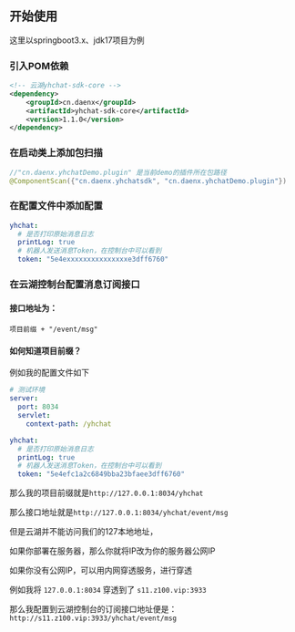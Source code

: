 ## 开始使用

这里以springboot3.x、jdk17项目为例

### 引入POM依赖

```xml
<!-- 云湖yhchat-sdk-core -->
<dependency>
    <groupId>cn.daenx</groupId>
    <artifactId>yhchat-sdk-core</artifactId>
    <version>1.1.0</version>
</dependency>
```

### 在启动类上添加包扫描

```java
//"cn.daenx.yhchatDemo.plugin" 是当前demo的插件所在包路径
@ComponentScan({"cn.daenx.yhchatsdk", "cn.daenx.yhchatDemo.plugin"})
```

### 在配置文件中添加配置

```yml
yhchat:
  # 是否打印原始消息日志
  printLog: true
  # 机器人发送消息Token，在控制台中可以看到
  token: "5e4exxxxxxxxxxxxxxxe3dff6760"
```

### 在云湖控制台配置消息订阅接口

#### 接口地址为：

`项目前缀 + "/event/msg"`

#### 如何知道项目前缀？
例如我的配置文件如下
```yml
# 测试环境
server:
  port: 8034
  servlet:
    context-path: /yhchat

yhchat:
  # 是否打印原始消息日志
  printLog: true
  # 机器人发送消息Token，在控制台中可以看到
  token: "5e4efc1a2c6849bba23bfaee3dff6760"
```
那么我的项目前缀就是`http://127.0.0.1:8034/yhchat`

那么接口地址就是`http://127.0.0.1:8034/yhchat/event/msg`

但是云湖并不能访问我们的127本地地址，

如果你部署在服务器，那么你就将IP改为你的服务器公网IP

如果你没有公网IP，可以用内网穿透服务，进行穿透

例如我将 `127.0.0.1:8034` 穿透到了 `s11.z100.vip:3933`

那么我配置到云湖控制台的订阅接口地址便是：`http://s11.z100.vip:3933/yhchat/event/msg`

